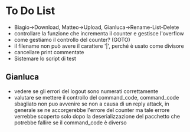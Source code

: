 # To Do List

* Biagio->Download, Matteo->Upload, Gianluca->Rename-List-Delete
* controllare la funzione che incrementa il counter e gestisce l'overflow
* come gestiamo il controllo del counter? (GOTO)
* il filename non può avere il carattere '|', perché è usato come divisore
* cancellare print commentate
* Sistemare lo script di test

## Gianluca

* vedere se gli errori del logout sono numerati correttamente
* valutare se mettere il controllo del command_code, command_code sbagliato non puo avvenire se non a causa di un reply attack, in generale se ne accorgerebbe l'errore del counter ma tale errore verrebbe scoperto solo dopo
la deserializzazione del pacchetto che potrebbe fallire se il command_code è diverso